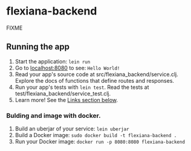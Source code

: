 # flexiana-backend

FIXME

## Running the app

1. Start the application: `lein run`
2. Go to [localhost:8080](http://localhost:8080/) to see: `Hello World!`
3. Read your app's source code at src/flexiana_backend/service.clj. Explore the docs of functions
   that define routes and responses.
4. Run your app's tests with `lein test`. Read the tests at test/flexiana_backend/service_test.clj.
5. Learn more! See the [Links section below](#links).

### Bulding and image with docker.

1. Build an uberjar of your service: `lein uberjar`
2. Build a Docker image: `sudo docker build -t flexiana-backend .`
3. Run your Docker image: `docker run -p 8080:8080 flexiana-backend`